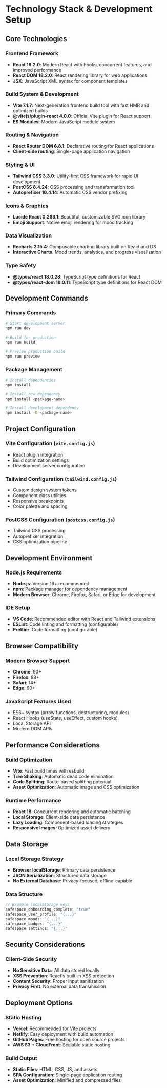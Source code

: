 # Technology Stack & Development Setup

## Core Technologies

### **Frontend Framework**
- **React 18.2.0**: Modern React with hooks, concurrent features, and improved performance
- **React DOM 18.2.0**: React rendering library for web applications
- **JSX**: JavaScript XML syntax for component templates

### **Build System & Development**
- **Vite 7.1.7**: Next-generation frontend build tool with fast HMR and optimized builds
- **@vitejs/plugin-react 4.0.0**: Official Vite plugin for React support
- **ES Modules**: Modern JavaScript module system

### **Routing & Navigation**
- **React Router DOM 6.8.1**: Declarative routing for React applications
- **Client-side routing**: Single-page application navigation

### **Styling & UI**
- **Tailwind CSS 3.3.0**: Utility-first CSS framework for rapid UI development
- **PostCSS 8.4.24**: CSS processing and transformation tool
- **Autoprefixer 10.4.14**: Automatic CSS vendor prefixing

### **Icons & Graphics**
- **Lucide React 0.263.1**: Beautiful, customizable SVG icon library
- **Emoji Support**: Native emoji rendering for mood tracking

### **Data Visualization**
- **Recharts 2.15.4**: Composable charting library built on React and D3
- **Interactive Charts**: Mood trends, analytics, and progress visualization

### **Type Safety**
- **@types/react 18.0.28**: TypeScript type definitions for React
- **@types/react-dom 18.0.11**: TypeScript type definitions for React DOM

## Development Commands

### **Primary Commands**
```bash
# Start development server
npm run dev

# Build for production
npm run build

# Preview production build
npm run preview
```

### **Package Management**
```bash
# Install dependencies
npm install

# Install new dependency
npm install <package-name>

# Install development dependency
npm install -D <package-name>
```

## Project Configuration

### **Vite Configuration (`vite.config.js`)**
- React plugin integration
- Build optimization settings
- Development server configuration

### **Tailwind Configuration (`tailwind.config.js`)**
- Custom design system tokens
- Component class utilities
- Responsive breakpoints
- Color palette and spacing

### **PostCSS Configuration (`postcss.config.js`)**
- Tailwind CSS processing
- Autoprefixer integration
- CSS optimization pipeline

## Development Environment

### **Node.js Requirements**
- **Node.js**: Version 16+ recommended
- **npm**: Package manager for dependency management
- **Modern Browser**: Chrome, Firefox, Safari, or Edge for development

### **IDE Setup**
- **VS Code**: Recommended editor with React and Tailwind extensions
- **ESLint**: Code linting and formatting (configurable)
- **Prettier**: Code formatting (configurable)

## Browser Compatibility

### **Modern Browser Support**
- **Chrome**: 90+
- **Firefox**: 88+
- **Safari**: 14+
- **Edge**: 90+

### **JavaScript Features Used**
- ES6+ syntax (arrow functions, destructuring, modules)
- React Hooks (useState, useEffect, custom hooks)
- Local Storage API
- Modern DOM APIs

## Performance Considerations

### **Build Optimization**
- **Vite**: Fast build times with esbuild
- **Tree Shaking**: Automatic dead code elimination
- **Code Splitting**: Route-based splitting potential
- **Asset Optimization**: Automatic image and CSS optimization

### **Runtime Performance**
- **React 18**: Concurrent rendering and automatic batching
- **Local Storage**: Client-side data persistence
- **Lazy Loading**: Component-based loading strategies
- **Responsive Images**: Optimized asset delivery

## Data Storage

### **Local Storage Strategy**
- **Browser localStorage**: Primary data persistence
- **JSON Serialization**: Structured data storage
- **No External Database**: Privacy-focused, offline-capable

### **Data Structure**
```javascript
// Example localStorage keys
safespace_onboarding_complete: "true"
safespace_user_profile: "{...}"
safespace_moods: "{...}"
safespace_badges: "{...}"
safespace_settings: "{...}"
```

## Security Considerations

### **Client-Side Security**
- **No Sensitive Data**: All data stored locally
- **XSS Prevention**: React's built-in XSS protection
- **Content Security**: Proper input sanitization
- **Privacy First**: No external data transmission

## Deployment Options

### **Static Hosting**
- **Vercel**: Recommended for Vite projects
- **Netlify**: Easy deployment with build automation
- **GitHub Pages**: Free hosting for open source projects
- **AWS S3 + CloudFront**: Scalable static hosting

### **Build Output**
- **Static Files**: HTML, CSS, JS, and assets
- **SPA Configuration**: Single-page application routing
- **Asset Optimization**: Minified and compressed files